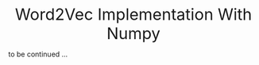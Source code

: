 <div align='center'>
    <font size='6'>
        Word2Vec Implementation With Numpy
    </font>
</div>

to be continued ...